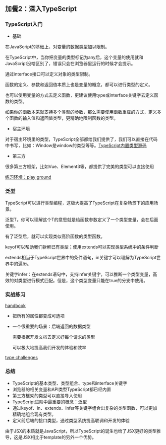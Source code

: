## 加餐2：深入TypeScript

### TypeScript入门

* 基础

在JavaScript的基础上，对变量的数据类型加以限制。

在TypeScript中，当你把变量的类型标记为any后，这个变量的使用就和JavaScript没啥区别了，错误只会在浏览器里运行的时候才会提示。

通过interface接口可以定义对象的类型限制。

函数的定义、参数和返回值本质上也是变量的概念，都可以进行类型的定义。

也可以使用变量的方式去定义函数，更建议使用type或interface关键字去定义函数的类型。

如果你的函数本来就支持多个类型的参数，那么需要使用函数重载的方式，定义多个函数的输入值和返回值类型，更精确地限制函数的类型。

* 宿主环境

对于宿主环境里的类型，TypeScript全部都给我们提供了，我们可以直接在代码中书写，比如：Window是window的类型等等。[TypeScript内置类型源码](https://github.com/Microsoft/TypeScript/tree/main/src/lib)

* 第三方

很多第三方框架，比如Vue、Element3等，都提供了完美的类型可以直接使用



[练习环境：play ground](https://www.typescriptlang.org/play?#code/FAehAJC+9Q66MA3lHnrQMhGGO5QgB6F+E9gnU0AByhZBKA)

### 泛型

TypeScript可以进行类型编程，这极大提高了TypeScript在复杂场景下的应用场景。

泛型T，你可以理解这个T的意思就是给函数参数定义了一个类型变量，会在后面使用。

有了泛型后，就可以实现类似高阶函数的类型函数。

keyof可以帮助我们拆解已有类型；使用extends可以实现类型系统中的条件判断

extends相当于TypeScript世界中的条件语句，in关键字可以理解为TypeScript世界中的遍历。

关键字infer：在extends语句中，支持infer关键字，可以推断一个类型变量，高效的对类型进行模式匹配。但是，这个类型变量只能在true的分支中使用。



### 实战练习

[handbook](https://www.typescriptlang.org/docs/handbook/utility-types.html)

* 把所有的属性都变成可选项

* 一个很重要的场景：后端返回的数据类型

  需要根据开发文档去定义好每个请求的类型

  可以极大地提高我们开发的体验和效率

[type challenges](https://github.com/type-challenges/type-challenges)



### 总结

* TypeScript的基本类型、类型组合、type和interface关键字
* 浏览器的相关变量和API类型TypeScript都已经内置
* 第三方框架的类型可以直接导入使用
* TypeScript进阶中最重要的概念：泛型
* 通过keyof、in、extends、infer等关键字组合出复杂的类型函数，可以更加精确地组合现有类型。
* 定义前后端的接口类型，通过类型系统提高联调和开发的体验

由于JSX的本质就是JavaScript，所以TypeScript的诞生也给了JSX更好的类型推导，这是JSX相比于template的另外一个优势。